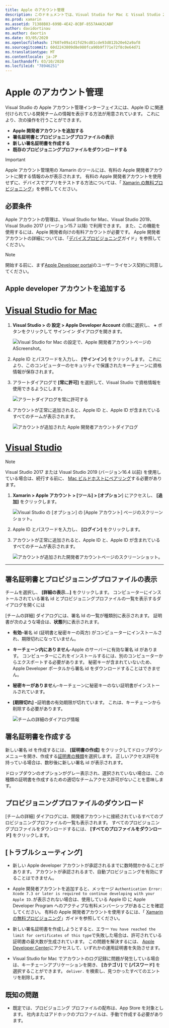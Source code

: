 ```yaml
---
title: Apple のアカウント管理
description: このドキュメントでは、Visual Studio for Mac と Visual Studio 2019 で Apple アカウント管理機能を使用する方法について説明します。
ms.prod: xamarin
ms.assetid: 71388B83-699B-4E42-8CBF-8557A4A3CABF
author: davidortinau
ms.author: daortin
ms.date: 03/05/2020
ms.openlocfilehash: 17607e09a141fd29cd81cde93d812b20e62a9af8
ms.sourcegitcommit: 60d2243809d8e980fca90b9f771e72f8c0e64d71
ms.translationtype: MT
ms.contentlocale: ja-JP
ms.lasthandoff: 03/10/2020
ms.locfileid: "78946251"
---
```

# <a name="apple-account-management"></a>Apple のアカウント管理

Visual Studio の Apple アカウント管理インターフェイスには、Apple ID に関連付けられている開発チームの情報を表示する方法が用意されています。 これにより、次の操作を行うことができます。

- **Apple 開発者アカウントを追加する**
- **署名証明書とプロビジョニングプロファイルの表示**
- **新しい署名証明書を作成する**
- **既存のプロビジョニングプロファイルをダウンロードする**

> [!IMPORTANT]
> Apple アカウント管理用の Xamarin のツールには、有料の Apple 開発者アカウントに関する情報のみが表示されます。 有料の Apple 開発者アカウントを使用せずに、デバイスでアプリをテストする方法については、「 [Xamarin の無料プロビジョニング](~/ios/get-started/installation/device-provisioning/free-provisioning.md)」を参照してください。

## <a name="requirements"></a>必要条件

Apple アカウントの管理は、Visual Studio for Mac、Visual Studio 2019、Visual Studio 2017 (バージョン15.7 以降) で利用できます。 また、この機能を使用するには、Apple 開発者向けの有料アカウントが必要です。 Apple 開発者アカウントの詳細については、「[デバイスプロビジョニング](~/ios/get-started/installation/device-provisioning/index.md)ガイド」を参照してください。

> [!NOTE]
> 開始する前に、まず[Apple Developer portal](https://developer.apple.com/account/)のユーザーライセンス契約に同意してください。

## <a name="add-an-apple-developer-account"></a>Apple developer アカウントを追加する

# <a name="visual-studio-for-mac"></a>[Visual Studio for Mac](#tab/macos)

1. **Visual Studio > の 設定 > Apple Developer Account**  の順に選択し、 **+**  ボタンをクリックして サインイン ダイアログを開きます。

    ![Visual Studio for Mac の設定で、Apple 開発者アカウントページの AScreenshot。](apple-account-management-images/add-account-vsm.png)

2. Apple ID とパスワードを入力し、 **[サインイン]** をクリックします。 これにより、このコンピューターのセキュリティで保護されたキーチェーンに資格情報が保存されます。

3. アラートダイアログで **[常に許可]** を選択して、Visual Studio で資格情報を使用できるようにします。

    ![アラートダイアログを常に許可する](apple-account-management-images/image4.png)

4. アカウントが正常に追加されると、Apple ID と、Apple ID が含まれているすべてのチームが表示されます。

    ![アカウントが追加された Apple 開発者アカウントダイアログ](apple-account-management-images/image5.png)

# <a name="visual-studio"></a>[Visual Studio](#tab/windows)

> [!NOTE]
> Visual Studio 2017 または Visual Studio 2019 (バージョン16.4 以前) を使用している場合は、続行する前に、 [Mac ビルドホストにペアリング](~/ios/get-started/installation/windows/connecting-to-mac/index.md)する必要があります。

1. **Xamarin > Apple アカウント > [ツール] > [オプション**] にアクセスし、 **[追加]** をクリックします。

    ![Visual Studio の [オプション] の [Apple アカウント] ページのスクリーンショット。](apple-account-management-images/add-account-vsw.png)

2. Apple ID とパスワードを入力し、 **[ログイン]** をクリックします。

3. アカウントが正常に追加されると、Apple ID と、Apple ID が含まれているすべてのチームが表示されます。

    ![アカウントが追加された開発者アカウントページのスクリーンショット。](apple-account-management-images/accounts-vsw.png)

-----

## <a name="view-signing-certificates-and-provisioning-profiles"></a>署名証明書とプロビジョニングプロファイルの表示

チームを選択し、 **[詳細の表示...]** をクリックします。 コンピューターにインストールされている署名 id とプロビジョニングプロファイルの一覧を表示するダイアログを開くには

[チームの詳細] ダイアログには、署名 Id の一覧が種類別に表示されます。 証明書が次のような場合は、**状態**列に表示されます。 

- **有効**–署名 id (証明書と秘密キーの両方) がコンピューターにインストールされ、期限切れになっていません。

- **キーチェーン内にありません**-Apple のサーバーに有効な署名 id があります。 コンピューターにこれをインストールするには、別のコンピューターからエクスポートする必要があります。 秘密キーが含まれていないため、Apple Developer ポータルから署名 id をダウンロードすることはできません。

- **秘密キーがありませ**ん–キーチェーンに秘密キーのない証明書がインストールされています。

- **[期限切れ]** –証明書の有効期限が切れています。 これは、キーチェーンから削除する必要があります。

  ![チームの詳細のダイアログ情報](apple-account-management-images/image7.png)

## <a name="create-a-signing-certificate"></a>署名証明書を作成する

新しい署名 id を作成するには、 **[証明書の作成]** をクリックしてドロップダウンメニューを開き、作成する[証明書の種類](https://help.apple.com/xcode/mac/current/#/dev80c6204ec)を選択します。 正しいアクセス許可を持っている場合は、数秒後に新しい署名 id が表示されます。

ドロップダウンのオプションがグレー表示され、選択されていない場合は、この種類の証明書を作成するための適切なチームアクセス許可がないことを意味します。

## <a name="download-provisioning-profiles"></a>プロビジョニングプロファイルのダウンロード

[チームの詳細] ダイアログには、開発者アカウントに接続されているすべてのプロビジョニングプロファイルの一覧も表示されます。 すべてのプロビジョニングプロファイルをダウンロードするには、 **[すべてのプロファイルをダウンロード]** をクリックします。


## <a name="troubleshoot"></a>[トラブルシューティング]

- 新しい Apple developer アカウントが承認されるまでに数時間かかることがあります。 アカウントが承認されるまで、自動プロビジョニングを有効にすることはできません。

- Apple 開発者アカウントを追加すると、メッセージ `Authentication Error: Xcode 7.3 or later is required to continue developing with your Apple ID.`が表示されない場合は、使用している Apple ID に Apple Developer Program へのアクティブな有料メンバーシップがあることを確認してください。 有料の Apple 開発者アカウントを使用するには、「 [Xamarin の無料プロビジョニング](~/ios/get-started/installation/device-provisioning/free-provisioning.md)」ガイドを参照してください。

- 新しい署名証明書を作成しようとすると、エラー `You have reached the limit for certificates of this type`で失敗した場合は、許可されている証明書の最大数が生成されています。 この問題を解決するには、 [Apple Developer Center](https://developer.apple.com/account/ios/certificate/distribution)にアクセスして、いずれかの運用証明書を失効させます。

- Visual Studio for Mac でアカウントのログ記録に問題が発生している場合は、キーチェーンアプリケーションを開き、 **[カテゴリ]** で **[パスワード]** を選択することができます。 `deliver.` を検索し、見つかったすべてのエントリを削除します。

## <a name="known-issues"></a>既知の問題

- 既定では、プロビジョニング プロファイルの配布は、App Store を対象とします。 社内またはアドホックのプロファイルは、手動で作成する必要があります。
